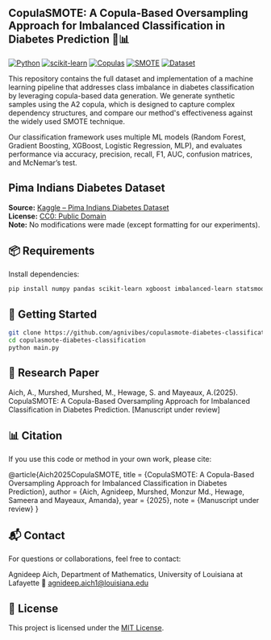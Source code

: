 ## CopulaSMOTE: A Copula-Based Oversampling Approach for Imbalanced Classification in Diabetes Prediction 🧬📊

[![Python](https://img.shields.io/badge/Python-3.11+-blue?logo=python&logoColor=white)](https://www.python.org/)
[![scikit-learn](https://img.shields.io/badge/ML-scikit--learn%20%7C%20XGBoost%20%7C%20LogReg-orange)](https://scikit-learn.org/stable/)
[![Copulas](https://img.shields.io/badge/Dependency%20Modeling-Copulas-6f42c1)](https://en.wikipedia.org/wiki/Copula_(probability_theory))
[![SMOTE](https://img.shields.io/badge/Oversampling-SMOTE-ff69b4)](https://imbalanced-learn.org/stable/references/generated/imblearn.over_sampling.SMOTE.html)
[![Dataset](https://img.shields.io/badge/Data-PIMA%20Diabetes-yellowgreen)](https://www.kaggle.com/datasets/gzdekzlkaya/pima-indians-diabetes-dataset)

This repository contains the full dataset and implementation of a machine learning pipeline that addresses class imbalance in diabetes classification by leveraging copula-based data generation. We generate synthetic samples using the A2 copula, which is designed to capture complex dependency structures, and compare our method's effectiveness against the widely used SMOTE technique.

Our classification framework uses multiple ML models (Random Forest, Gradient Boosting, XGBoost, Logistic Regression, MLP), and evaluates performance via accuracy, precision, recall, F1, AUC, confusion matrices, and McNemar’s test.


## Pima Indians Diabetes Dataset  

**Source:** [Kaggle – Pima Indians Diabetes Dataset](https://www.kaggle.com/datasets/uciml/pima-indians-diabetes-database)  
**License:** [CC0: Public Domain](https://creativecommons.org/publicdomain/zero/1.0/)  
**Note:** No modifications were made (except formatting for our experiments).


## 📦 Requirements
Install dependencies:

```bash
pip install numpy pandas scikit-learn xgboost imbalanced-learn statsmodels
```

## 🚀 Getting Started
```bash
git clone https://github.com/agnivibes/copulasmote-diabetes-classification.git
cd copulasmote-diabetes-classification
python main.py
```

## 🔬 Research Paper
Aich, A., Murshed, Murshed, M., Hewage, S. and Mayeaux, A.(2025). CopulaSMOTE: A Copula-Based Oversampling Approach for Imbalanced Classification in Diabetes Prediction. [Manuscript under review]

## 📊 Citation
If you use this code or method in your own work, please cite:

@article{Aich2025CopulaSMOTE,
  title   = {CopulaSMOTE: A Copula-Based Oversampling Approach for Imbalanced Classification in Diabetes Prediction},
  author  = {Aich, Agnideep, Murshed, Monzur Md., Hewage, Sameera and Mayeaux, Amanda},
  year    = {2025},
  note    = {Manuscript under review}
}

## 📬 Contact
For questions or collaborations, feel free to contact:

Agnideep Aich,
Department of Mathematics, University of Louisiana at Lafayette
📧 agnideep.aich1@louisiana.edu

## 📝 License

This project is licensed under the [MIT License](LICENSE).

